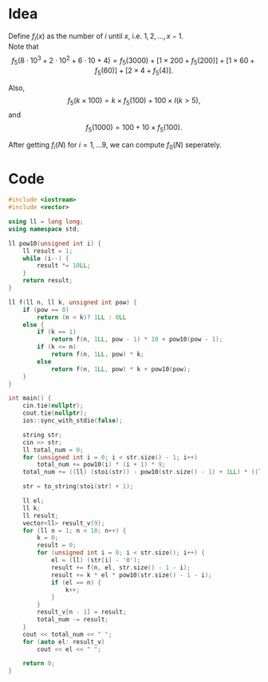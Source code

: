 # Idea
Define $f_i(x)$ as the number of $i$ until $x$, i.e. $1, 2, \dots, x-1$.  
Note that
$$f_5(8\cdot 10^3 + 2\cdot 10^2 + 6\cdot 10 + 4) = f_5(3000) + [1 \times200 + f_5(200)] + [1\times 60 + f_5(60)] + [2\times 4+f_5(4)].$$

Also,
$$f_5(k\times100) = k\times f_5(100) + 100\times I(k > 5),$$
and 
$$f_5(1000) = 100 + 10 \times f_5(100).$$

After getting $f_i(N)$ for $i=1, \dots 9$, we can compute $f_0(N)$ seperately.
# Code
```cpp
#include <iostream>
#include <vector>

using ll = long long;
using namespace std;

ll pow10(unsigned int i) {
    ll result = 1;
    while (i--) {
        result *= 10LL;
    }
    return result;
}

ll f(ll n, ll k, unsigned int pow) {
    if (pow == 0)
        return (n < k)? 1LL : 0LL
    else {
        if (k == 1)
            return f(n, 1LL, pow - 1) * 10 + pow10(pow - 1);
        if (k <= n)
            return f(n, 1LL, pow) * k;
        else
            return f(n, 1LL, pow) * k + pow10(pow);
    }
}

int main() {
    cin.tie(nullptr);
    cout.tie(nullptr);
    ios::sync_with_stdio(false);

    string str;
    cin >> str;
    ll total_num = 0;
    for (unsigned int i = 0; i < str.size() - 1; i++)
        total_num += pow10(i) * (i + 1) * 9;
    total_num += ((ll) (stoi(str)) - pow10(str.size() - 1) + 1LL) * ((ll) str.size());

    str = to_string(stoi(str) + 1);

    ll el;
    ll k;
    ll result;
    vector<ll> result_v(9);
    for (ll n = 1; n < 10; n++) {
        k = 0;
        result = 0;
        for (unsigned int i = 0; i < str.size(); i++) {
            el = (ll) (str[i] - '0');
            result += f(n, el, str.size() - 1 - i);
            result += k * el * pow10(str.size() - 1 - i);
            if (el == n) {
                k++;
            }
        }
        result_v[n - 1] = result;
        total_num -= result;
    }
    cout << total_num << " ";
    for (auto el: result_v)
        cout << el << " ";

    return 0;
}
```
